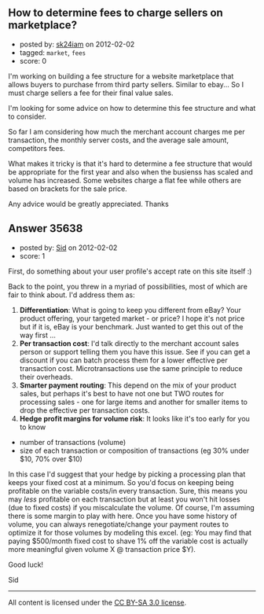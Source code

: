 ## How to determine fees to charge sellers on marketplace?

- posted by: [sk24iam](https://stackexchange.com/users/-1/4660-sk24iam) on 2012-02-02
- tagged: `market`, `fees`
- score: 0

I'm working on building a fee structure for a website marketplace that allows buyers to purchase frrom third party sellers.  Similar to ebay...  So I must charge sellers a fee for their final value sales.

I'm looking for some advice on how to determine this fee structure and what to consider.

So far I am considering how much the merchant account charges me per transaction, the monthly server costs, and the average sale amount, competitors fees.

What makes it tricky is that it's hard to determine a fee structure that would be appropriate for the first year and also when the busienss has scaled and volume has increased.  Some websites charge a flat fee while others are based on brackets for the sale price.

Any advice would be greatly appreciated.
Thanks


## Answer 35638

- posted by: [Sid](https://stackexchange.com/users/-1/13800-sid) on 2012-02-02
- score: 1

First, do something about your user profile's accept rate on this site itself :)

Back to the point, you threw in a myriad of possibilities, most of which are fair to think about. I'd address them as:

  1. **Differentiation**: What is going to keep you different from eBay? Your product offering, your targeted market - or price? I hope it's not price but if it is, eBay is your benchmark. Just wanted to get this out of the way first ...
  2. **Per transaction cost**: I'd talk directly to the merchant account sales person or support telling them you have this issue. See if you can get a discount if you can batch process them for a lower effective per transaction cost. Microtransactions use the same principle to reduce their overheads.
  3. **Smarter payment routing**: This depend on the mix of your product sales, but perhaps it's best to have not one but TWO routes for processing sales - one for large items and another for smaller items to drop the effective per transaction costs.
  4. **Hedge profit margins for volume risk**: It looks like it's too early for you to know
  * number of transactions (volume)
  * size of each transaction or composition of transactions (eg 30% under $10, 70% over $10)

  In this case I'd suggest that your hedge by picking a processing plan that keeps your fixed cost at a minimum. So you'd focus on keeping being profitable on the variable costs/in every transaction. Sure, this means you may *less* profitable on each transaction but at least you won't hit losses (due to fixed costs) if you miscalculate the volume. Of course, I'm assuming there is some margin to play with here. Once you have some history of volume, you can always renegotiate/change your payment routes to optimize it for those volumes by modeling this excel. (eg: You may find that paying $500/month fixed cost to shave 1% off the variable cost is actually more meaningful given volume X @ transaction price $Y).

Good luck!

Sid



---

All content is licensed under the [CC BY-SA 3.0 license](https://creativecommons.org/licenses/by-sa/3.0/).
